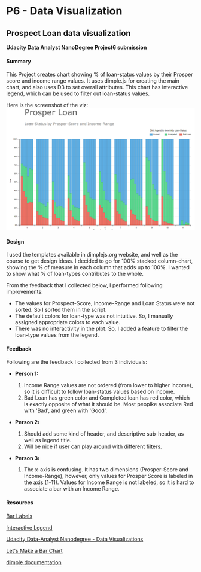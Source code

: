 # P6 - Data Visualization
## Prospect Loan data visualization
**Udacity Data Analyst NanoDegree Project6 submission**


#### Summary
This Project creates chart showing % of loan-status values by their Prosper score and income range values. 
It uses dimple.js for creating the main chart, and also uses D3 to set overall attributes.  This chart has interactive legend, which can be used to filter out loan-status values.

Here is the screenshot of the viz:
![Screenshot](Capture.PNG)

#### Design

I used the templates available in dimplejs.org website, and well as the course to get design ideas. I decided to go for 100% stacked column-chart, showing the % of measure in each column that adds up to 100%. I wanted to show what % of loan-types contributes to the whole. 

From the feedback that I collected below, I performed following improvements:
* The values for Prospect-Score, Income-Range and Loan Status were not sorted. So I sorted them in the script.
* The default colors for loan-type was not intuitive. So, I manually assigned appropriate colors to each value.
*  There was no interactivity in the plot. So, I added a feature to filter the loan-type values from the legend.


#### Feedback
Following are the feedback I collected from 3 individuals:
 * **Person 1:** 
 	1) Income Range values are not ordered (from lower to higher income), so it is difficult to follow loan-status values based on income.
    2) Bad Loan has green color and Completed loan has red color, which is exactly opposite of what it should be. Most peoplke associate Red with 'Bad', and green with 'Good'.
    
* **Person 2:**
	1) Should add some kind of header, and descriptive sub-header, as well as legend title.
    2) Will be nice if user can play around with different filters.
    
* **Person 3:**
	1) The x-axis is confusing. It has two dimensions (Prosper-Score and Income-Range), however, only values for Prosper Score is labeled in the axis (1-11). Values for Income Range is not labeled, so it is hard to associate a bar with an Income Range. 
    

#### Resources

[Bar Labels](http://dimplejs.org/advanced_examples_viewer.html?id=advanced_bar_labels)

[Interactive Legend](http://dimplejs.org/advanced_examples_viewer.html?id=advanced_interactive_legends)

[Udacity Data-Analyst Nanodegree - Data Visualizations](https://classroom.udacity.com/nanodegrees/nd002/parts/00213454010)

[Let's Make a Bar Chart](https://bost.ocks.org/mike/bar/3/)

[dimple documentation](https://github.com/PMSI-AlignAlytics/dimple/wiki)






 